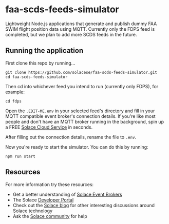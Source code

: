 # faa-scds-feeds-simulator

Lightweight Node.js applications that generate and publish dummy FAA SWIM flight position data using MQTT. Currently only the FDPS feed is completed, but we plan to add more SCDS feeds in the future.

## Running the application

First clone this repo by running...

```
git clone https://github.com/solacese/faa-scds-feeds-simulator.git
cd faa-scds-feeds-simulator
```

Then cd into whichever feed you intend to run (currently only FDPS), for example:

```
cd fdps
```

Open the `.EDIT-ME.env` in your selected feed's directory and fill in your MQTT compatible event broker's connection details. If you're like most people and don't have an MQTT broker running in the background, spin up a FREE [Solace Cloud Service](https://console.solace.cloud/login/new-account) in seconds.

After filling out the connection details, rename the file to `.env`.

Now you're ready to start the simulator. You can do this by running:

```
npm run start
```

## Resources

For more information try these resources:

- Get a better understanding of [Solace Event Brokers](https://solace.com/products/event-broker/)
- The Solace [Developer Portal](https://solace.dev)
- Check out the [Solace blog](https://solace.com/blog/) for other interesting discussions around Solace technology
- Ask the [Solace community](https://solace.community/) for help
